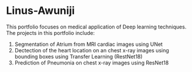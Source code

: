 # Linus-Awuniji

This portfolio focuses on medical application of Deep learning techniques. 
The projects in this portfolio include:
1) Segmentation of Atrium from MRI cardiac images using UNet
2) Dectection of the heart location on an chest x-ray images using bounding boxes using Transfer Learning (RestNet18)
3) Prediction of Pneumonia on chest x-ray images using ResNet18
